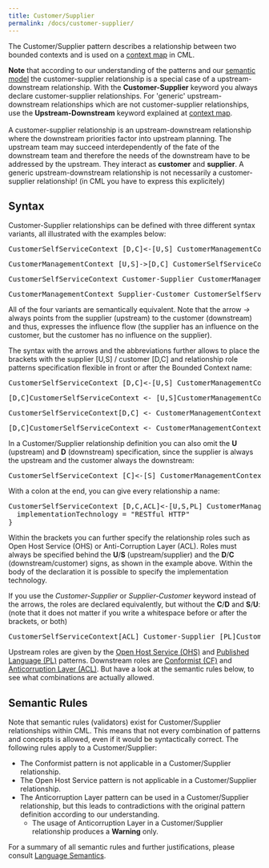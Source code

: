 ```yaml
---
title: Customer/Supplier
permalink: /docs/customer-supplier/
---
```


The Customer/Supplier pattern describes a relationship between two bounded contexts and is used on a [context map](/docs/context-map/) in CML.

<div class="alert alert-custom">
<strong>Note</strong> that according to our understanding of the patterns and our <a href="/docs/language-model/" class="alert-link">semantic model</a>
the customer-supplier relationship is a special case of a upstream-downstream relationship. With the <strong>Customer-Supplier</strong> 
keyword you always declare customer-supplier relationships. For 'generic' upstream-downstream relationships which are not 
customer-supplier relationships, use the <strong>Upstream-Downstream</strong> keyword explained at <a href="/docs/context-map/" 
class="alert-link">context map</a>.
<br/><br/>
A customer-supplier relationship is an upstream-downstream relationship where the downstream priorities factor
into upstream planning. The upstream team may succeed interdependently of the fate of the downstream team and therefore the needs of
the downstream have to be addressed by the upstream. They interact as <strong>customer</strong> and <strong>supplier</strong>.
A generic upstream-downstream relationship is not necessarily a customer-supplier relationship! (in CML you have to express this
explicitely)
</div>

## Syntax
Customer-Supplier relationships can be defined with three different syntax variants, all illustrated with the examples below:

<div class="highlight"><pre><span></span>CustomerSelfServiceContext [<span class="k">D</span>,<span class="k">C</span>]&lt;-[<span class="k">U</span>,<span class="k">S</span>] CustomerManagementContext
</pre></div>

<div class="highlight"><pre><span></span>CustomerManagementContext [<span class="k">U</span>,<span class="k">S</span>]-&gt;[<span class="k">D</span>,<span class="k">C</span>] CustomerSelfServiceContext
</pre></div>

<div class="highlight"><pre><span></span>CustomerSelfServiceContext <span class="k">Customer-Supplier</span> CustomerManagementContext
</pre></div>

<div class="highlight"><pre><span></span>CustomerManagementContext <span class="k">Supplier-Customer</span> CustomerSelfServiceContext
</pre></div>

All of the four variants are semantically equivalent. Note that the arrow _-&gt;_ always points from the supplier (upstream) to the customer (downstream) 
and thus, expresses the influence flow (the supplier has an influence on the customer, but the customer has no influence on the supplier).

The syntax with the arrows and the abbreviations further allows to place the brackets with the supplier [U,S] / customer [D,C] and relationship role 
patterns specification flexible in front or after the Bounded Context name:

<div class="highlight"><pre><span></span>CustomerSelfServiceContext [<span class="k">D</span>,<span class="k">C</span>]&lt;-[<span class="k">U</span>,<span class="k">S</span>] CustomerManagementContext
</pre></div>

<div class="highlight"><pre><span></span>[<span class="k">D</span>,<span class="k">C</span>]CustomerSelfServiceContext &lt;- [<span class="k">U</span>,<span class="k">S</span>]CustomerManagementContext
</pre></div>

<div class="highlight"><pre><span></span>CustomerSelfServiceContext[<span class="k">D</span>,<span class="k">C</span>] &lt;- CustomerManagementContext[<span class="k">U</span>,<span class="k">S</span>]
</pre></div>

<div class="highlight"><pre><span></span>[<span class="k">D</span>,<span class="k">C</span>]CustomerSelfServiceContext &lt;- CustomerManagementContext[<span class="k">U</span>,<span class="k">S</span>]
</pre></div>

In a Customer/Supplier relationship definition you can also omit the **U** (upstream) and **D** (downstream) specification, since the supplier is always the
upstream and the customer always the downstream:

<div class="highlight"><pre><span></span>CustomerSelfServiceContext [<span class="k">C</span>]&lt;-[<span class="k">S</span>] CustomerManagementContext
</pre></div>

With a colon at the end, you can give every relationship a name:
<div class="highlight"><pre><span></span>CustomerSelfServiceContext [<span class="k">D</span>,<span class="k">C</span>,<span class="k">ACL</span>]&lt;-[<span class="k">U</span>,<span class="k">S</span>,<span class="k">PL</span>] CustomerManagementContext : Customer_Frontend_Backend_Relationship { <span class="c">// Relationship name is optional</span>
  <span class="k">implementationTechnology</span> = <span class="s">&quot;RESTful HTTP&quot;</span>
}
</pre></div>

Within the brackets you can further specify the relationship roles such as Open Host Service (OHS) or Anti-Corruption Layer (ACL).
Roles must always be specified behind the **U**/**S** (upstream/supplier) and the **D**/**C** (downstream/customer) signs, as shown in the example above. 
Within the body of the declaration it is possible to specify the implementation technology.

If you use the _Customer-Supplier_ or _Supplier-Customer_ keyword instead of the arrows, the roles are declared equivalently, but without the **C**/**D** and **S**/**U**:
(note that it does not matter if you write a whitespace before or after the brackets, or both)

<div class="highlight"><pre><span></span>CustomerSelfServiceContext[<span class="k">ACL</span>] <span class="k">Customer-Supplier</span> [<span class="k">PL</span>]CustomerManagementContext
</pre></div>

Upstream roles are given by the [Open Host Service (OHS)](/docs/open-host-service/) and [Published Language (PL)](/docs/published-language/) patterns. 
Downstream roles are [Conformist (CF)](/docs/conformist/) and [Anticorruption Layer (ACL)](/docs/anticorruption-layer/). 
But have a look at the semantic rules below, to see what combinations are actually allowed.

## Semantic Rules
Note that semantic rules (validators) exist for Customer/Supplier relationships within CML. This means that not every combination of patterns and concepts is allowed, even if it would be syntactically correct.
The following rules apply to a Customer/Supplier:

* The Conformist pattern is not applicable in a Customer/Supplier relationship.
* The Open Host Service pattern is not applicable in a Customer/Supplier relationship.
* The Anticorruption Layer pattern can be used in a Customer/Supplier relationship, but this leads to contradictions with the original pattern definition according to our understanding.
  * The usage of Anticorruption Layer in a Customer/Supplier relationship produces a **Warning** only.
 
For a summary of all semantic rules and further justifications, please consult [Language Semantics](/docs/language-model/).
